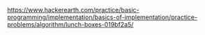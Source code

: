 https://www.hackerearth.com/practice/basic-programming/implementation/basics-of-implementation/practice-problems/algorithm/lunch-boxes-019bf2a5/

